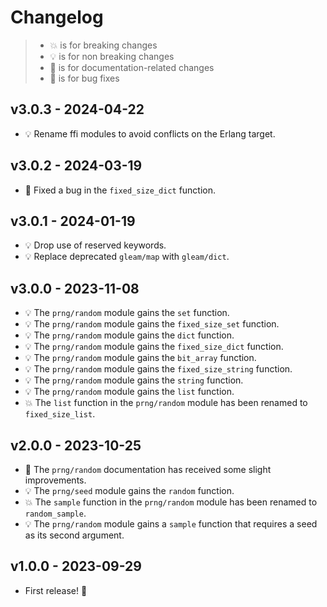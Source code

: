 # Changelog

> - 💥 is for breaking changes
> - 💡 is for non breaking changes
> - 📓 is for documentation-related changes
> - 🐛 is for bug fixes

## v3.0.3 - 2024-04-22

- 💡 Rename ffi modules to avoid conflicts on the Erlang target.

## v3.0.2 - 2024-03-19

- 🐛 Fixed a bug in the `fixed_size_dict` function.

## v3.0.1 - 2024-01-19

- 💡 Drop use of reserved keywords.
- 💡 Replace deprecated `gleam/map` with `gleam/dict`.

## v3.0.0 - 2023-11-08

- 💡 The `prng/random` module gains the `set` function.
- 💡 The `prng/random` module gains the `fixed_size_set` function.
- 💡 The `prng/random` module gains the `dict` function.
- 💡 The `prng/random` module gains the `fixed_size_dict` function.
- 💡 The `prng/random` module gains the `bit_array` function.
- 💡 The `prng/random` module gains the `fixed_size_string` function.
- 💡 The `prng/random` module gains the `string` function.
- 💡 The `prng/random` module gains the `list` function.
- 💥 The `list` function in the `prng/random` module has been renamed to
  `fixed_size_list`.

## v2.0.0 - 2023-10-25

- 📓 The `prng/random` documentation has received some slight improvements.
- 💡 The `prng/seed` module gains the `random` function.
- 💥 The `sample` function in the `prng/random` module has been renamed to
  `random_sample`.
- 💡 The `prng/random` module gains a `sample` function that requires a seed as
  its second argument.

## v1.0.0 - 2023-09-29

- First release! 🎉
